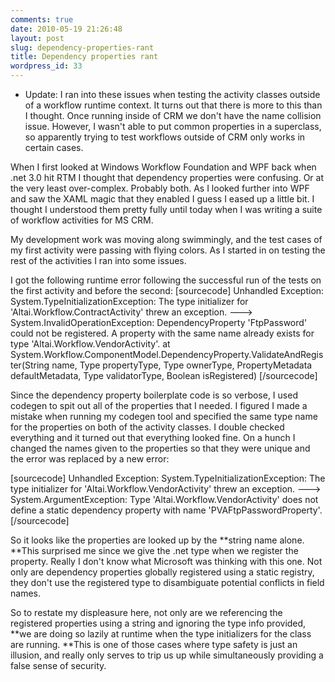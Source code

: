 ```yaml
---
comments: true
date: 2010-05-19 21:26:48
layout: post
slug: dependency-properties-rant
title: Dependency properties rant
wordpress_id: 33
---
```


- Update:
I ran into these issues when testing the activity classes outside of a workflow runtime context. It turns out that there is more to this than I thought. Once running inside of CRM we don't have the name collision issue. However, I wasn't able to put common properties in a superclass, so apparently trying to test workflows outside of CRM only works in certain cases.

When I first looked at Windows Workflow Foundation and WPF back when .net 3.0 hit RTM I thought that dependency properties were confusing. Or at the very least over-complex. Probably both. As I looked further into WPF and saw the XAML magic that they enabled I guess I eased up a little bit. I thought I understood them pretty fully until today when I was writing a suite of workflow activities for MS CRM.

My development work was moving along swimmingly, and the test cases of my first activity were passing with flying colors. As I started in on testing the rest of the activities I ran into some issues.

I got the following runtime error following the successful run of the tests on the first activity and before the second:
[sourcecode]
Unhandled Exception: System.TypeInitializationException: The type initializer for 'Altai.Workflow.ContractActivity' threw an exception. ---> System.InvalidOperationException: DependencyProperty 'FtpPassword' could not be registered.  A property with the same name already exists for type 'Altai.Workflow.VendorActivity'.
   at System.Workflow.ComponentModel.DependencyProperty.ValidateAndRegister(String name, Type propertyType, Type ownerType, PropertyMetadata defaultMetadata, Type validatorType, Boolean isRegistered)
[/sourcecode]




Since the dependency property boilerplate code is so verbose, I used codegen to spit out all of the properties that I needed. I figured I made a mistake when running my codegen tool and specified the same type name for the properties on both of the activity classes. I double checked everything and it turned out that everything looked fine. On a hunch I changed the names given to the properties so that they were unique and the error was replaced by a new error:


[sourcecode]
Unhandled Exception: System.TypeInitializationException: The type initializer for 'Altai.Workflow.VendorActivity' threw an exception. ---> System.ArgumentException: Type 'Altai.Workflow.VendorActivity' does not define a static dependency property with name 'PVAFtpPasswordProperty'.
[/sourcecode]




So it looks like the properties are looked up by the **string name alone. **This surprised me since we give the .net type when we register the property. Really I don't know what Microsoft was thinking with this one. Not only are dependency properties globally registered using a static registry, they don't use the registered type to disambiguate potential conflicts in field names.




So to restate my displeasure here, not only are we referencing the registered properties using a string and ignoring the type info provided, **we are doing so lazily at runtime when the type initializers for the class are running. **This is one of those cases where type safety is just an illusion, and really only serves to trip us up while simultaneously providing a false sense of security.
